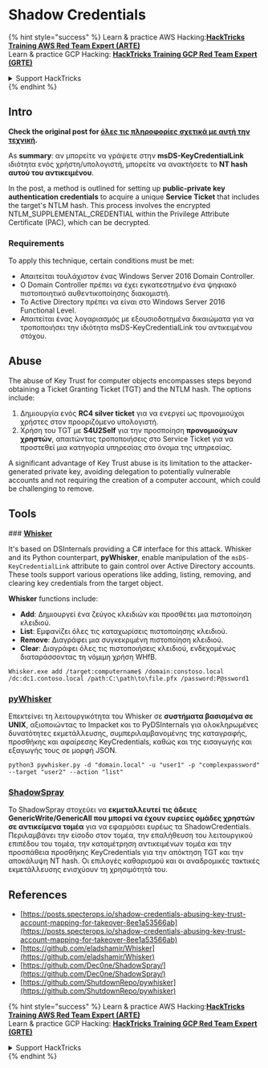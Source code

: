 # Shadow Credentials

{% hint style="success" %}
Learn & practice AWS Hacking:<img src="/.gitbook/assets/arte.png" alt="" data-size="line">[**HackTricks Training AWS Red Team Expert (ARTE)**](https://training.hacktricks.xyz/courses/arte)<img src="/.gitbook/assets/arte.png" alt="" data-size="line">\
Learn & practice GCP Hacking: <img src="/.gitbook/assets/grte.png" alt="" data-size="line">[**HackTricks Training GCP Red Team Expert (GRTE)**<img src="/.gitbook/assets/grte.png" alt="" data-size="line">](https://training.hacktricks.xyz/courses/grte)

<details>

<summary>Support HackTricks</summary>

* Check the [**subscription plans**](https://github.com/sponsors/carlospolop)!
* **Join the** 💬 [**Discord group**](https://discord.gg/hRep4RUj7f) or the [**telegram group**](https://t.me/peass) or **follow** us on **Twitter** 🐦 [**@hacktricks\_live**](https://twitter.com/hacktricks\_live)**.**
* **Share hacking tricks by submitting PRs to the** [**HackTricks**](https://github.com/carlospolop/hacktricks) and [**HackTricks Cloud**](https://github.com/carlospolop/hacktricks-cloud) github repos.

</details>
{% endhint %}

## Intro <a href="#3f17" id="3f17"></a>

**Check the original post for [όλες τις πληροφορίες σχετικά με αυτή την τεχνική](https://posts.specterops.io/shadow-credentials-abusing-key-trust-account-mapping-for-takeover-8ee1a53566ab).**

As **summary**: αν μπορείτε να γράψετε στην **msDS-KeyCredentialLink** ιδιότητα ενός χρήστη/υπολογιστή, μπορείτε να ανακτήσετε το **NT hash αυτού του αντικειμένου**.

In the post, a method is outlined for setting up **public-private key authentication credentials** to acquire a unique **Service Ticket** that includes the target's NTLM hash. This process involves the encrypted NTLM_SUPPLEMENTAL_CREDENTIAL within the Privilege Attribute Certificate (PAC), which can be decrypted.

### Requirements

To apply this technique, certain conditions must be met:
- Απαιτείται τουλάχιστον ένας Windows Server 2016 Domain Controller.
- Ο Domain Controller πρέπει να έχει εγκατεστημένο ένα ψηφιακό πιστοποιητικό αυθεντικοποίησης διακομιστή.
- Το Active Directory πρέπει να είναι στο Windows Server 2016 Functional Level.
- Απαιτείται ένας λογαριασμός με εξουσιοδοτημένα δικαιώματα για να τροποποιήσει την ιδιότητα msDS-KeyCredentialLink του αντικειμένου στόχου.

## Abuse

The abuse of Key Trust for computer objects encompasses steps beyond obtaining a Ticket Granting Ticket (TGT) and the NTLM hash. The options include:
1. Δημιουργία ενός **RC4 silver ticket** για να ενεργεί ως προνομιούχοι χρήστες στον προοριζόμενο υπολογιστή.
2. Χρήση του TGT με **S4U2Self** για την προσποίηση **προνομιούχων χρηστών**, απαιτώντας τροποποιήσεις στο Service Ticket για να προστεθεί μια κατηγορία υπηρεσίας στο όνομα της υπηρεσίας.

A significant advantage of Key Trust abuse is its limitation to the attacker-generated private key, avoiding delegation to potentially vulnerable accounts and not requiring the creation of a computer account, which could be challenging to remove.

## Tools

### [**Whisker**](https://github.com/eladshamir/Whisker)

It's based on DSInternals providing a C# interface for this attack. Whisker and its Python counterpart, **pyWhisker**, enable manipulation of the `msDS-KeyCredentialLink` attribute to gain control over Active Directory accounts. These tools support various operations like adding, listing, removing, and clearing key credentials from the target object.

**Whisker** functions include:
- **Add**: Δημιουργεί ένα ζεύγος κλειδιών και προσθέτει μια πιστοποίηση κλειδιού.
- **List**: Εμφανίζει όλες τις καταχωρίσεις πιστοποίησης κλειδιού.
- **Remove**: Διαγράφει μια συγκεκριμένη πιστοποίηση κλειδιού.
- **Clear**: Διαγράφει όλες τις πιστοποιήσεις κλειδιού, ενδεχομένως διαταράσσοντας τη νόμιμη χρήση WHfB.
```shell
Whisker.exe add /target:computername$ /domain:constoso.local /dc:dc1.contoso.local /path:C:\path\to\file.pfx /password:P@ssword1
```
### [pyWhisker](https://github.com/ShutdownRepo/pywhisker)

Επεκτείνει τη λειτουργικότητα του Whisker σε **συστήματα βασισμένα σε UNIX**, αξιοποιώντας το Impacket και το PyDSInternals για ολοκληρωμένες δυνατότητες εκμετάλλευσης, συμπεριλαμβανομένης της καταγραφής, προσθήκης και αφαίρεσης KeyCredentials, καθώς και της εισαγωγής και εξαγωγής τους σε μορφή JSON.
```shell
python3 pywhisker.py -d "domain.local" -u "user1" -p "complexpassword" --target "user2" --action "list"
```
### [ShadowSpray](https://github.com/Dec0ne/ShadowSpray/)

Το ShadowSpray στοχεύει να **εκμεταλλευτεί τις άδειες GenericWrite/GenericAll που μπορεί να έχουν ευρείες ομάδες χρηστών σε αντικείμενα τομέα** για να εφαρμόσει ευρέως τα ShadowCredentials. Περιλαμβάνει την είσοδο στον τομέα, την επαλήθευση του λειτουργικού επιπέδου του τομέα, την καταμέτρηση αντικειμένων τομέα και την προσπάθεια προσθήκης KeyCredentials για την απόκτηση TGT και την αποκάλυψη NT hash. Οι επιλογές καθαρισμού και οι αναδρομικές τακτικές εκμετάλλευσης ενισχύουν τη χρησιμότητά του.

## References

* [https://posts.specterops.io/shadow-credentials-abusing-key-trust-account-mapping-for-takeover-8ee1a53566ab](https://posts.specterops.io/shadow-credentials-abusing-key-trust-account-mapping-for-takeover-8ee1a53566ab)
* [https://github.com/eladshamir/Whisker](https://github.com/eladshamir/Whisker)
* [https://github.com/Dec0ne/ShadowSpray/](https://github.com/Dec0ne/ShadowSpray/)
* [https://github.com/ShutdownRepo/pywhisker](https://github.com/ShutdownRepo/pywhisker)

{% hint style="success" %}
Learn & practice AWS Hacking:<img src="/.gitbook/assets/arte.png" alt="" data-size="line">[**HackTricks Training AWS Red Team Expert (ARTE)**](https://training.hacktricks.xyz/courses/arte)<img src="/.gitbook/assets/arte.png" alt="" data-size="line">\
Learn & practice GCP Hacking: <img src="/.gitbook/assets/grte.png" alt="" data-size="line">[**HackTricks Training GCP Red Team Expert (GRTE)**<img src="/.gitbook/assets/grte.png" alt="" data-size="line">](https://training.hacktricks.xyz/courses/grte)

<details>

<summary>Support HackTricks</summary>

* Check the [**subscription plans**](https://github.com/sponsors/carlospolop)!
* **Join the** 💬 [**Discord group**](https://discord.gg/hRep4RUj7f) or the [**telegram group**](https://t.me/peass) or **follow** us on **Twitter** 🐦 [**@hacktricks\_live**](https://twitter.com/hacktricks\_live)**.**
* **Share hacking tricks by submitting PRs to the** [**HackTricks**](https://github.com/carlospolop/hacktricks) and [**HackTricks Cloud**](https://github.com/carlospolop/hacktricks-cloud) github repos.

</details>
{% endhint %}
